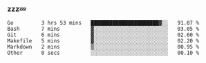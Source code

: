 ### zzz💤

<!--
**ArberSephirotheca/ArberSephirotheca** is a ✨ _special_ ✨ repository because its `README.md` (this file) appears on your GitHub profile.

Here are some ideas to get you started:

- 🌱 I’m currently learning Rust, Distributed System, and Database.
- 😄 Pronouns: He/Him
-->

<!--START_SECTION:waka-->

```text
Go         3 hrs 53 mins   ██████████████████████▓░░   91.07 %
Bash       7 mins          ▓░░░░░░░░░░░░░░░░░░░░░░░░   03.05 %
Git        6 mins          ▓░░░░░░░░░░░░░░░░░░░░░░░░   02.60 %
Makefile   5 mins          ▓░░░░░░░░░░░░░░░░░░░░░░░░   02.20 %
Markdown   2 mins          ▒░░░░░░░░░░░░░░░░░░░░░░░░   00.95 %
Other      0 secs          ░░░░░░░░░░░░░░░░░░░░░░░░░   00.10 %
```

<!--END_SECTION:waka-->

